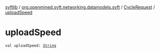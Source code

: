 [syftlib](../../index.md) / [org.openmined.syft.networking.datamodels.syft](../index.md) / [CycleRequest](index.md) / [uploadSpeed](./upload-speed.md)

# uploadSpeed

`val uploadSpeed: `[`String`](https://kotlinlang.org/api/latest/jvm/stdlib/kotlin/-string/index.html)